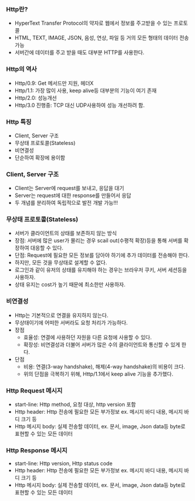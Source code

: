 ### Http란?
- HyperText Transfer Protocol의 약자로 웹에서 정보를 주고받을 수 있는 프로토콜
- HTML, TEXT, IMAGE, JSON, 음성, 연상, 파일 등 거의 모든 형태의 데이터 전송 가능
- 서버간에 데이터를 주고 받을 때도 대부분 HTTP를 사용한다.

### Http의 역사
- Http/0.9: Get 메서드만 지원, 헤더X
- Http/1.1: 가장 많이 사용, keep alive등 대부분의 기능이 여기 존재
- Http/2.0: 성능개선
- Http/3.0 진행중: TCP 대신 UDP사용하여 성능 개선하려 함.

### Http 특징
- Client, Server 구조
- 무상태 프로토콜(Stateless)
- 비연결성
- 단순하여 확장에 용이함

### Client, Server 구조
- Client는 Server에 request를 보내고, 응답을 대기
- Server는 request에 대한 response를 만들어서 응답
- 두 개념를 분리하여 독립적으로 발전 개발 가능!!!

### 무상태 프로토콜(Stateless)
- 서버가 클라이언트의 상태를 보존하지 않는 방식
- 장점: 서버에 많은 user가 몰리는 경우 scail out(수평적 확장)등을 통해 서버를 확장하여 대응할 수 있다.
- 단점: Request에 필요한 모든 정보를 담아야 하기에 추가 데이터를 전송해야 한다.
- 하지만, 모든 것을 무상태로 설계할 수 없다.
- 로그인과 같이 유저의 상태를 유지해야 하는 경우는 브라우저 쿠키, 서버 세션등을 사용하자.
- 상태 유지는 cost가 높기 때문에 최소한만 사용하자.

### 비연결성
- Http는 기본적으로 연결을 유지하지 않는다.
- 무상태이기에 어떠한 서버라도 요청 처리가 가능하다.
- 장점
  + 효율성: 연결에 사용하던 자원을 다른 요청에 사용할 수 있다.
  + 확장성: 비연결성과 더불어 서버가 많은 수의 클라이언트와 통신할 수 있게 한다.
- 단점
  + 비용: 연결(3-way handshake), 해제(4-way handshake)의 비용이 크다.
  + 위의 단점을 극복하기 위해, Http/1.1에서 keep alive 기능을 추가했다.

### Http Request 메시지
- start-line: Http method, 요청 대상, http version 포함
- Http header: Http 전송에 필요한 모든 부가정보 ex. 메시지 바디 내용, 메시지 바디 크기 등
- Http 메시지 body: 실제 전송할 데이터, ex. 문서, image, Json data등 byte로 표현할 수 있는 모든 데이터

### Http Response 메시지
- start-line: Http version, Http status code
- Http header: Http 전송에 필요한 모든 부가정보 ex. 메시지 바디 내용, 메시지 바디 크기 등
- Http 메시지 body: 실제 전송할 데이터, ex. 문서, image, Json data등 byte로 표현할 수 있는 모든 데이터
